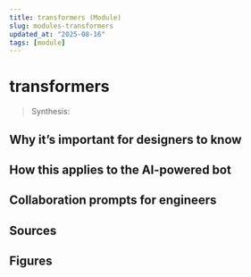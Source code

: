 ```yaml
---
title: transformers (Module)
slug: modules-transformers
updated_at: "2025-08-16"
tags: [module]
---
```


# transformers

> Synthesis:

## Why it’s important for designers to know

## How this applies to the AI-powered bot

## Collaboration prompts for engineers

## Sources

## Figures

